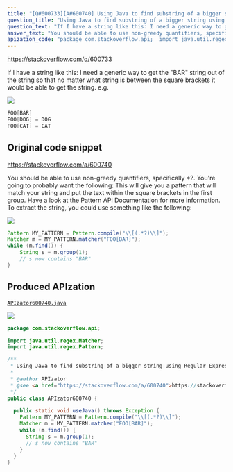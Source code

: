 ```yaml
---
title: "[Q#600733][A#600740] Using Java to find substring of a bigger string using Regular Expression"
question_title: "Using Java to find substring of a bigger string using Regular Expression"
question_text: "If I have a string like this: I need a generic way to get the \"BAR\" string out of the string so that no matter what string is between the square brackets it would be able to get the string. e.g."
answer_text: "You should be able to use non-greedy quantifiers, specifically *?.  You're going to probably want the following: This will give you a pattern that will match your string and put the text within the square brackets in the first group.  Have a look at the Pattern API Documentation for more information. To extract the string, you could use something like the following:"
apization_code: "package com.stackoverflow.api;  import java.util.regex.Matcher; import java.util.regex.Pattern;  /**  * Using Java to find substring of a bigger string using Regular Expression  *  * @author APIzator  * @see <a href=\"https://stackoverflow.com/a/600740\">https://stackoverflow.com/a/600740</a>  */ public class APIzator600740 {    public static void useJava() throws Exception {     Pattern MY_PATTERN = Pattern.compile(\"\\\\[(.*?)\\\\]\");     Matcher m = MY_PATTERN.matcher(\"FOO[BAR]\");     while (m.find()) {       String s = m.group(1);       // s now contains \"BAR\"     }   } }"
---
```


https://stackoverflow.com/q/600733

If I have a string like this:
I need a generic way to get the &quot;BAR&quot; string out of the string so that no matter what string is between the square brackets it would be able to get the string.
e.g.


<div class="code-logo"><img src="/stackoverflow.png" /></div>

```java
FOO[BAR]
FOO[DOG] = DOG
FOO[CAT] = CAT
```


## Original code snippet

https://stackoverflow.com/a/600740

You should be able to use non-greedy quantifiers, specifically *?.  You&#x27;re going to probably want the following:
This will give you a pattern that will match your string and put the text within the square brackets in the first group.  Have a look at the Pattern API Documentation for more information.
To extract the string, you could use something like the following:

<div class="code-logo"><img src="/stackoverflow.png" /></div>

```java
Pattern MY_PATTERN = Pattern.compile("\\[(.*?)\\]");
Matcher m = MY_PATTERN.matcher("FOO[BAR]");
while (m.find()) {
    String s = m.group(1);
    // s now contains "BAR"
}
```

## Produced APIzation

[`APIzator600740.java`](https://github.com/pasqualesalza/apization-temp-data/raw/master/search/APIzator600740.java)

<div class="code-logo"><img src="/apizator.png" /></div>

```java
package com.stackoverflow.api;

import java.util.regex.Matcher;
import java.util.regex.Pattern;

/**
 * Using Java to find substring of a bigger string using Regular Expression
 *
 * @author APIzator
 * @see <a href="https://stackoverflow.com/a/600740">https://stackoverflow.com/a/600740</a>
 */
public class APIzator600740 {

  public static void useJava() throws Exception {
    Pattern MY_PATTERN = Pattern.compile("\\[(.*?)\\]");
    Matcher m = MY_PATTERN.matcher("FOO[BAR]");
    while (m.find()) {
      String s = m.group(1);
      // s now contains "BAR"
    }
  }
}

```